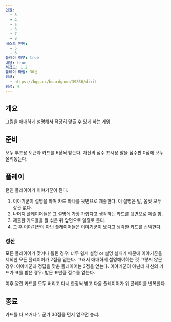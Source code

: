 ```yaml
---
인원:
  - 3
  - 4
  - 5
  - 6
  - 7
  - 8
베스트 인원:
  - 5
  - 6
플레이 여부: true
내용: true
복잡도: 1.2
플레이 타임: 30분
링크:
  - https://bgg.cc/boardgame/39856/dixit
평점: 4
---
```

## 개요
그림을 애매하게 설명해서 적당히 맞출 수 있게 하는 게임.
## 준비
모두 투표용 토큰과 카드를 6장씩 받는다.
자신의 점수 표시용 말을 점수판 0점에 모두 올려놓는다.
## 플레이
턴인 플레이어가 이야기꾼이 된다.
1. 이야기꾼이 설명을 하며 카드 하나를 뒷면으로 제출한다. 이 설명은 말, 몸짓 모두 상관 없다.
2. 나머지 플레이어들은 그 설명에 가장 가깝다고 생각하는 카드를 뒷면으로 제출 함.
3. 제출한 카드들을 잘 섞은 뒤 앞면으로 일렬로 둔다.
4. 그 후 이야기꾼이 아닌 플레이어들은 이야기꾼이 냈다고 생각한 카드를 선택한다.
### 정산
모든 플레이어가 맞거나 틀린 경우: 너무 쉽게 설명 or 설명 실패기 때문에 이야기꾼을 제외한 모든 플레이어가 2점을 얻는다. 그래서 애매하게 설명해야하는 것
그렇지 않은 경우: 이야기꾼과 정답을 맞춘 플레이어는 3점을 얻는다.
이야기꾼이 아닌데 자신의 카드가 표를 받은 경우: 받은 표만큼 점수를 얻는다.

이후 깔린 카드를 모두 버리고 다시 한장씩 받고 다음 플레이어가 위 플레이를 반복한다.
## 종료
카드를 다 쓰거나 누군가 30점을 먼저 얻으면 승리.